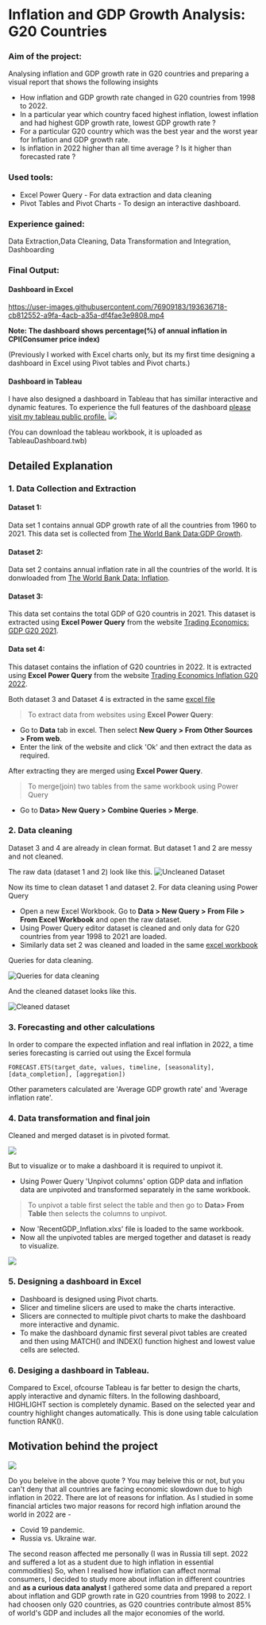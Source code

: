 # Inflation and GDP Growth Analysis: G20 Countries
### Aim of the project:
Analysing inflation and GDP growth rate in G20 countries and preparing a visual report that shows the following insights
- How inflation and GDP growth rate changed in G20 countries from 1998 to 2022.
- In a particular year which country faced highest inflation, lowest inflation and had highest GDP growth rate, lowest GDP growth rate ?
- For a particular G20 country which was the best year and the worst year for Inflation and GDP growth rate.
- Is inflation in 2022 higher than all time average ? Is it higher than forecasted rate ? 

### Used tools:
- Excel Power Query - For data extraction and data cleaning
- Pivot Tables and Pivot Charts - To design an interactive dashboard.

### Experience gained:
Data Extraction,Data Cleaning, Data Transformation and Integration, Dashboarding

### Final Output:

#### Dashboard in Excel

https://user-images.githubusercontent.com/76909183/193636718-cb812552-a9fa-4acb-a35a-df4fae3e9808.mp4

**Note: The dashboard shows percentage(%) of annual inflation in CPI(Consumer price index)**

(Previously I worked with Excel charts only, but its my first time designing a dashboard in Excel using Pivot tables and Pivot charts.)


#### Dashboard in Tableau
I have also designed a dashboard in Tableau that has simillar interactive and dynamic features. To experience the full features of the dashboard [please visit my tableau public profile.](https://public.tableau.com/app/profile/shahrukh.sultan/viz/InflationandGDPGrowthAnalysis/Dashboard1)
![](extraimagefiles/DashboardInTableau.png)

(You can download the tableau workbook, it is uploaded as TableauDashboard.twb)

## Detailed Explanation
### 1. Data Collection and Extraction
#### Dataset 1: 
Data set 1 contains annual GDP growth rate of all the countries from 1960 to 2021. This data set is collected from [The World Bank Data:GDP Growth](https://data.worldbank.org/indicator/NY.GDP.MKTP.KD.ZG).

#### Dataset 2:
Data set 2 contains annual inflation rate in all the countries of the world. It is donwloaded from [The World Bank Data: Inflation](https://data.worldbank.org/indicator/FP.CPI.TOTL.ZG).

#### Dataset 3: 
This data set contains the total GDP of G20 countris in 2021. This dataset is extracted using **Excel Power Query** from the website [Trading Economics: GDP G20 2021](https://tradingeconomics.com/country-list/gdp?continent=g20).

#### Data set 4:
This dataset contains the inflation of G20 countries in 2022. It is extracted using **Excel Power Query** from the website [Trading Economics Inflation G20 2022](https://tradingeconomics.com/country-list/inflation-rate?continent=g20).

Both dataset 3 and Dataset 4 is extracted in the same [excel file](https://github.com/shakhscode/Inflation_Report-1993-2022/blob/main/GDPandRecent.xlsx)


> To extract data from websites using **Excel Power Query**:
- Go to **Data** tab in excel. Then select **New Query > From Other Sources > From web**.
- Enter the link of the website and click 'Ok' and then extract the data as required.

After extracting they are merged using **Excel Power Query**.
> To merge(join) two tables from the same workbook using Power Query 
- Go to **Data> New Query > Combine Queries > Merge**.

### 2. Data cleaning 
Dataset 3 and 4 are already in clean format. But dataset 1 and 2 are messy and not cleaned.

The raw data (dataset 1 and 2) look like this.
![Uncleaned Dataset](extraimagefiles/uncleanedData.png)

Now its time to clean dataset 1 and dataset 2. For data cleaning using Power Query
- Open a new Excel Workbook. Go to **Data > New Query > From File > From Excel Workbook** and open the raw dataset.
- Using Power Query editor dataset is cleaned and only data for G20 countries from year 1998 to 2021 are loaded.
- Similarly data set 2 was cleaned and loaded in the same [excel workbook](https://github.com/shakhscode/Inflation_Report-1993-2022/blob/main/cleanedForecastedUnpivotedFinalData.xlsx)

Queries for data cleaning.

![Queries for data cleaning](extraimagefiles/datacleaningsteps.png)

And the cleaned dataset looks like this.

![Cleaned dataset](extraimagefiles/cleanedData.png)

### 3. Forecasting and other calculations
In order to compare the expected inflation and real inflation in 2022, a time series forecasting is carried out using the Excel formula
```
FORECAST.ETS(target_date, values, timeline, [seasonality], [data_completion], [aggregation])
```
Other parameters calculated are 'Average GDP growth rate' and 'Average inflation rate'. 

### 4. Data transformation and final join
Cleaned and merged dataset is in pivoted format.

![](extraimagefiles/cleanedData.png)

But to visualize or to make a dashboard it is required to unpivot it.

- Using Power Query 'Unpivot columns' option GDP data and inflation data are unpivoted and transformed separately in the same workbook.
> To unpivot a table first select the table and then go to **Data> From Table** then selects the columns to unpivot.
- Now 'RecentGDP_Inflation.xlxs' file is  loaded to the same workbook. 
- Now all the unpivoted tables are merged together and  dataset is ready to visualize.

![](formattedData.png)

### 5. Designing a  dashboard in Excel
- Dashboard is designed using Pivot charts. 
- Slicer and timeline slicers are used to make the charts interactive.
- Slicers are connected to multiple pivot charts to make the dashboard more interactive and dynamic.
- To make the dashboard dynamic first several pivot tables are created and then using MATCH() and INDEX() function highest and lowest value cells are selected.



### 6. Desiging a dashboard in Tableau.
Compared to Excel, ofcourse Tableau is far better to design the charts, apply interactive and dynamic filters.
In the following dashboard, HIGHLIGHT section is completely dynamic. Based on the selected year and country highlight changes automatically. This is done using table calculation function RANK().

## Motivation behind the project
![](extraimagefiles/inflation2.jpg)

Do you beleive in the above quote ? You may beleive this or not, but you can't deny that all countries are facing economic slowdown due to high inflation in 2022. There are lot of reasons for inflation. As I studied in some financial articles two major reasons for record high inflation around the world in 2022 are - 
- Covid 19 pandemic.
- Russia vs. Ukraine war.

The second reason affected me personally (I was in Russia till sept. 2022 and suffered a lot as a student due to high inflation in essential commodities) So, when I realised how inflation can affect normal consumers, I decided to study more about inflation in different countries and  **as a curious data analyst** I gathered some data and prepared a report about inflation and GDP growth rate in G20 countries from 1998 to 2022. I had choosen only G20 countries, as G20 countries contribute almost 85% of world's GDP and includes all the major economies of the world.




